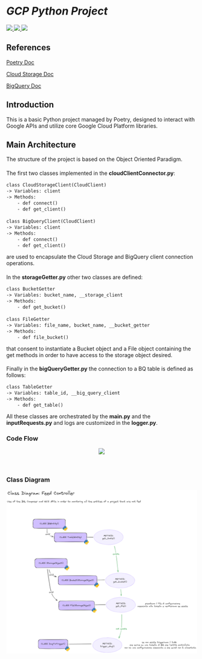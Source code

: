 # _GCP Python Project_

  </a>
  <a href="https://www.python.org/downloads/release/python-311">
    <img src="https://img.shields.io/badge/python-3.11-blue.svg" lazyload />
  </a>
  </a>
  <a href="https://cloud.google.com/python/docs/reference/storage/latest">
    <img src="https://img.shields.io/badge/CloudStorage lib-2.16.0-lightblue.svg" lazyload />
  </a>
  </a>
  <a href="https://cloud.google.com/python/docs/reference/bigquery/latest">
    <img src="https://img.shields.io/badge/BigQuery lib-3.21.0-lightgreen.svg" lazyload />
  </a>

####

## References

[Poetry Doc](https://python-poetry.org/docs/)

[Cloud Storage Doc](https://cloud.google.com/storage/docs?hl=i)

[BigQuery Doc](https://cloud.google.com/bigquery/docs?hl=it)



####


## Introduction
This is a basic Python project managed by Poetry, designed to interact 
with Google APIs and utilize core Google Cloud Platform libraries.

## Main Architecture
The structure of the project is based on the Object Oriented Paradigm.
####
The first two classes implemented in the **cloudClientConnector.py**:
    
    class CloudStorageClient(CloudClient)
    -> Variables: client
    -> Methods:
        - def connect()
        - def get_client()

    class BigQueryClient(CloudClient)
    -> Variables: client
    -> Methods:
        - def connect()
        - def get_client()

are used to encapsulate the Cloud Storage and BigQuery client connection operations.
####
In the **storageGetter.py** other two classes are defined:
    
    class BucketGetter
    -> Variables: bucket_name, __storage_client
    -> Methods:
        - def get_bucket()

    class FileGetter
    -> Variables: file_name, bucket_name, __bucket_getter
    -> Methods:
        - def file_bucket()

that consent to instantiate a Bucket object and a File object 
containing the get methods in order to have access to the storage object desired. 

####
Finally in the **bigQueryGetter.py** the connection to a BQ table is defined as follows:
    
    class TableGetter
    -> Variables: table_id, __big_query_client
    -> Methods:
        - def get_table()

All these classes are orchestrated by the **main.py** and the **inputRequests.py** 
and logs are customized in the **logger.py**.

### Code Flow
<p align="center">
  <img src="doc\img\api_python_project_code_flow.png" />
</p>
<br>

### Class Diagram
<p align="center">
  <img src="doc\img\CLASS_DIAGRAM.png" />
</p>
<br>